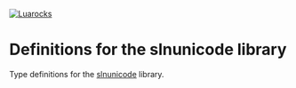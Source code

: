 [![Luarocks](https://img.shields.io/luarocks/v/luarocks/slnunicode?label=Luarocks&logo=Lua)](https://luarocks.org/modules/slnunicode)

# Definitions for the slnunicode library

Type definitions for the [slnunicode](https://github.com/LuaDist/slnunicode) library.
